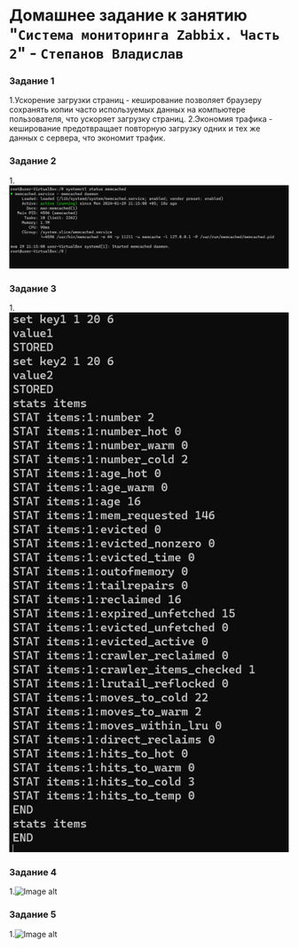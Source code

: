 # Домашнее задание к занятию "`Система мониторинга Zabbix. Часть 2`" - `Степанов Владислав`

### Задание 1

1.Ускорение загрузки страниц - кеширование позволяет браузеру сохранять копии часто используемых данных на компьютере пользователя, что ускоряет загрузку страниц.
2.Экономия трафика - кеширование предотвращает повторную загрузку одних и тех же данных с сервера, что экономит трафик.

### Задание 2

1.![Image alt](https://github.com/vladislst/11-02.md/raw/main/img/memcached.jpg)

### Задание 3

1.![Image alt](https://github.com/vladislst/11-02.md/raw/main/img/memcached1.jpg)

### Задание 4

1.![Image alt](https://github.com/vladislst/hw-03.md/raw/main/img/redis_cli.jpg)

### Задание 5

1.![Image alt](https://github.com/vladislst/hw-03.md/raw/main/img/redis_cli.jpg)